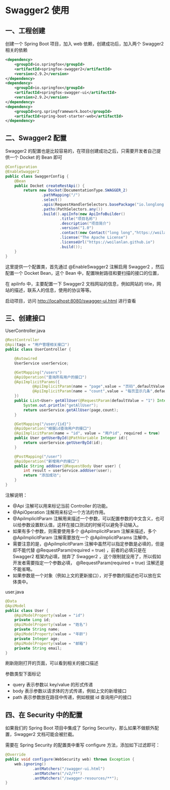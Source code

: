 # Swagger2 使用

## 一、工程创建

创建一个 Spring Boot 项目，加入 web 依赖，创建成功后，加入两个 Swagger2 相关的依赖

```xml
<dependency>
    <groupId>io.springfox</groupId>
    <artifactId>springfox-swagger2</artifactId>
    <version>2.9.2</version>
</dependency>
<dependency>
    <groupId>io.springfox</groupId>
    <artifactId>springfox-swagger-ui</artifactId>
    <version>2.9.2</version>
</dependency>
<dependency>
    <groupId>org.springframework.boot</groupId>
    <artifactId>spring-boot-starter-web</artifactId>
</dependency>
```

## 二、Swagger2 配置

Swagger2 的配置也是比较容易的，在项目创建成功之后，只需要开发者自己提供一个 Docket 的 Bean 即可

```java
@Configuration
@EnableSwagger2
public class SwaggerConfig {
    @Bean
    public Docket createRestApi() {
        return new Docket(DocumentationType.SWAGGER_2)
                .pathMapping("/")
                .select()
                .apis(RequestHandlerSelectors.basePackage("io.longlong.controller"))
                .paths(PathSelectors.any())
                .build().apiInfo(new ApiInfoBuilder()
                        .title("项目名称")
                        .description("项目简介")
                        .version("1.0")
                        .contact(new Contact("long long","https://woilanlan.github.io","test@gmail.com"))
                        .license("The Apache License")
                        .licenseUrl("https://woilanlan.github.io")
                        .build());
    }
}
```

这里提供一个配置类，首先通过 @EnableSwagger2 注解启用 Swagger2 ，然后配置一个 Docket Bean，这个 Bean 中，配置映射路径和要扫描的接口的位置，

在 apiInfo 中，主要配置一下 Swagger2 文档网站的信息，例如网站的 title，网站的描述，联系人的信息，使用的协议等等。

启动项目，访问 <http://localhost:8080/swagger-ui.html> 进行查看

## 三、创建接口

UserController.java

```java
@RestController
@Api(tags = "用户管理相关接口")
public class UserController {

    @Autowired
    UserService userService;

    @GetMapping("/users")
    @ApiOperation("查询所有用户的接口")
    @ApiImplicitParams({
            @ApiImplicitParam(name = "page",value = "页码",defaultValue = "1"),
            @ApiImplicitParam(name = "count",value = "每页显示几条",defaultValue = "5")
    })
    public List<User> getAllUser(@RequestParam(defaultValue = "1") Integer page, @RequestParam(defaultValue = "5") Integer count){
        System.out.println("getAllUser");
        return userService.getAllUser(page,count);
    }

    @GetMapping("/user/{id}")
    @ApiOperation("根据id查询用户的接口")
    @ApiImplicitParam(name = "id", value = "用户id", required = true)
    public User getUserById(@PathVariable Integer id){
        return userService.getUserById(id);
    }

    @PostMapping("/user")
    @ApiOperation("新增用户的接口")
    public String addUser(@RequestBody User user) {
        int result = userService.addUser(user);
        return "添加成功";
    }
}
```

注解说明：

- @Api 注解可以用来标记当前 Controller 的功能。
- @ApiOperation 注解用来标记一个方法的作用。
- @ApiImplicitParam 注解用来描述一个参数，可以配置参数的中文含义，也可以给参数设置默认值，这样在接口测试的时候可以避免手动输入。
- 如果有多个参数，则需要使用多个 @ApiImplicitParam 注解来描述，多个 @ApiImplicitParam 注解需要放在一个 @ApiImplicitParams 注解中。
- 需要注意的是，@ApiImplicitParam 注解中虽然可以指定参数是必填的，但是却不能代替 @RequestParam(required = true) ，前者的必填只是在 Swagger2 框架内必填，抛弃了 Swagger2 ，这个限制就没用了，所以假如开发者需要指定一个参数必填， @RequestParam(required = true) 注解还是不能省略。
- 如果参数是一个对象（例如上文的更新接口），对于参数的描述也可以放在实体类中。

user.java

```java
@Data
@ApiModel
public class User {
    @ApiModelProperty(value = "id")
    private Long id;
    @ApiModelProperty(value = "姓名")
    private String name;
    @ApiModelProperty(value = "年龄")
    private Integer age;
    @ApiModelProperty(value = "邮箱")
    private String email;
}
```

刷新刚刚打开的页面，可以看到相关的接口描述

参数类型下面标记

- query 表示参数以 key/value 的形式传递
- body 表示参数以请求体的方式传递，例如上文的新增接口
- path 表示参数放在路径中传递，例如根据 id 查询用户的接口

## 四、在 Security 中的配置

如果我们的 Spring Boot 项目中集成了 Spring Security，那么如果不做额外配置，Swagger2 文档可能会被拦截。

需要在 Spring Security 的配置类中重写 configure 方法，添加如下过滤即可：

```java
@Override
public void configure(WebSecurity web) throws Exception {
    web.ignoring()
            .antMatchers("/swagger-ui.html")
            .antMatchers("/v2/**")
            .antMatchers("/swagger-resources/**");
}
```
